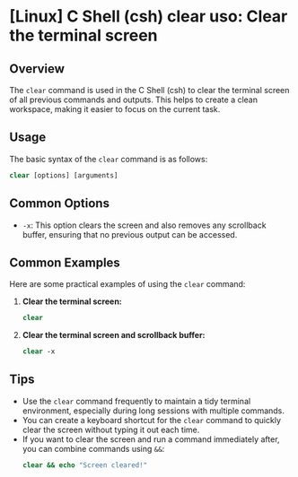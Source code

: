 # [Linux] C Shell (csh) clear uso: Clear the terminal screen

## Overview
The `clear` command is used in the C Shell (csh) to clear the terminal screen of all previous commands and outputs. This helps to create a clean workspace, making it easier to focus on the current task.

## Usage
The basic syntax of the `clear` command is as follows:

```csh
clear [options] [arguments]
```

## Common Options
- `-x`: This option clears the screen and also removes any scrollback buffer, ensuring that no previous output can be accessed.

## Common Examples
Here are some practical examples of using the `clear` command:

1. **Clear the terminal screen:**
   ```csh
   clear
   ```

2. **Clear the terminal screen and scrollback buffer:**
   ```csh
   clear -x
   ```

## Tips
- Use the `clear` command frequently to maintain a tidy terminal environment, especially during long sessions with multiple commands.
- You can create a keyboard shortcut for the `clear` command to quickly clear the screen without typing it out each time.
- If you want to clear the screen and run a command immediately after, you can combine commands using `&&`:
  ```csh
  clear && echo "Screen cleared!"
  ```